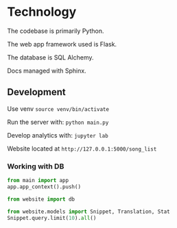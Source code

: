 # Technology

The codebase is primarily Python.

The web app framework used is Flask.

The database is SQL Alchemy.

Docs managed with Sphinx.

## Development

Use venv
```source venv/bin/activate```

Run the server with:
```python main.py```

Develop analytics with:
```jupyter lab```

Website located at
```http://127.0.0.1:5000/song_list```

### Working with DB

```python
from main import app
app.app_context().push()

from website import db

from website.models import Snippet, Translation, Stat
Snippet.query.limit(10).all()
```

